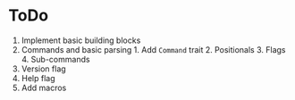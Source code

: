 # ToDo
 1. Implement basic building blocks
   1. Commands and basic parsing
     1. Add `Command` trait
     2. Positionals
     3. Flags
     4. Sub-commands
   2. Version flag
   3. Help flag
 2. Add macros